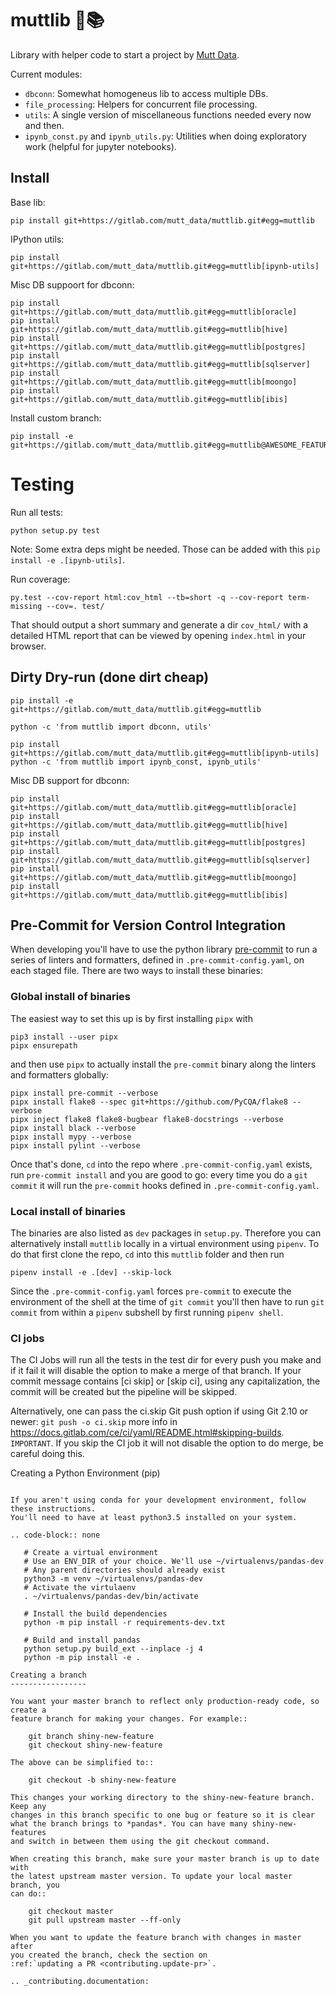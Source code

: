 # muttlib 🐶📚

Library with helper code to start a project by [Mutt Data](https://muttdata.ai/).

Current modules:

- `dbconn`: Somewhat homogeneus lib to access multiple DBs.
- `file_processing`: Helpers for concurrent file processing.
- `utils`: A single version of miscellaneous functions needed every now and then.
- `ipynb_const.py` and `ipynb_utils.py`: Utilities when doing exploratory work (helpful for jupyter notebooks).

## Install

Base lib:

```commandline
pip install git+https://gitlab.com/mutt_data/muttlib.git#egg=muttlib
```

IPython utils:

```
pip install git+https://gitlab.com/mutt_data/muttlib.git#egg=muttlib[ipynb-utils]
```

Misc DB suppoort for dbconn:
```
pip install git+https://gitlab.com/mutt_data/muttlib.git#egg=muttlib[oracle]
pip install git+https://gitlab.com/mutt_data/muttlib.git#egg=muttlib[hive]
pip install git+https://gitlab.com/mutt_data/muttlib.git#egg=muttlib[postgres]
pip install git+https://gitlab.com/mutt_data/muttlib.git#egg=muttlib[sqlserver]
pip install git+https://gitlab.com/mutt_data/muttlib.git#egg=muttlib[moongo]
pip install git+https://gitlab.com/mutt_data/muttlib.git#egg=muttlib[ibis]
```

Install custom branch:
```
pip install -e git+https://gitlab.com/mutt_data/muttlib.git#egg=muttlib@AWESOME_FEATURE_BRANCH
```

# Testing
Run all tests:
```
python setup.py test
```
Note: Some extra deps might be needed. Those can be added with this `pip install -e .[ipynb-utils]`.

Run coverage:
```
py.test --cov-report html:cov_html --tb=short -q --cov-report term-missing --cov=. test/
```

That should output a short summary and generate a dir `cov_html/` with a detailed HTML report that can be viewed by opening `index.html` in your browser.


## Dirty Dry-run (done dirt cheap)

```commandline
pip install -e git+https://gitlab.com/mutt_data/muttlib.git#egg=muttlib

python -c 'from muttlib import dbconn, utils'

pip install git+https://gitlab.com/mutt_data/muttlib.git#egg=muttlib[ipynb-utils]
python -c 'from muttlib import ipynb_const, ipynb_utils'
```

Misc DB support for dbconn:

```commandline
pip install git+https://gitlab.com/mutt_data/muttlib.git#egg=muttlib[oracle]
pip install git+https://gitlab.com/mutt_data/muttlib.git#egg=muttlib[hive]
pip install git+https://gitlab.com/mutt_data/muttlib.git#egg=muttlib[postgres]
pip install git+https://gitlab.com/mutt_data/muttlib.git#egg=muttlib[sqlserver]
pip install git+https://gitlab.com/mutt_data/muttlib.git#egg=muttlib[moongo]
pip install git+https://gitlab.com/mutt_data/muttlib.git#egg=muttlib[ibis]
```

## Pre-Commit for Version Control Integration

When developing you'll have to use the python library
[pre-commit](https://pre-commit.com/) to run a series of linters and formatters, defined
in `.pre-commit-config.yaml`, on each staged file.  There are two ways to install these
binaries:

### Global install of binaries

The easiest way to set this up is by first installing `pipx` with

```commandline
pip3 install --user pipx
pipx ensurepath
```

and then use `pipx` to actually install the `pre-commit` binary along the linters and
formatters globally:

```commandline
pipx install pre-commit --verbose
pipx install flake8 --spec git+https://github.com/PyCQA/flake8 --verbose
pipx inject flake8 flake8-bugbear flake8-docstrings --verbose
pipx install black --verbose
pipx install mypy --verbose
pipx install pylint --verbose
```

Once that's done, `cd` into the repo where `.pre-commit-config.yaml` exists, run
`pre-commit install` and you are good to go: every time you do a `git commit` it will run
the `pre-commit` hooks defined in `.pre-commit-config.yaml`.

### Local install of binaries

The binaries are also listed as `dev` packages in `setup.py`. Therefore you can
alternatively install `muttlib` locally in a virtual environment using `pipenv`. To do
that first clone the repo, `cd` into this `muttlib` folder and then run

```commandline
pipenv install -e .[dev] --skip-lock
```

Since the `.pre-commit-config.yaml` forces `pre-commit` to execute the environment of the
shell at the time of `git commit` you'll then have to run `git commit` from within a
`pipenv` subshell by first running `pipenv shell`.


### CI jobs
The CI Jobs will run all the tests in the test dir for every push you make and if it fail it will disable the option to make a merge of that branch. 
If your commit message contains [ci skip] or [skip ci], using any capitalization, the commit will be created but the pipeline will be skipped.

Alternatively, one can pass the ci.skip Git push option if using Git 2.10 or newer: `git push -o ci.skip`
more info in https://docs.gitlab.com/ce/ci/yaml/README.html#skipping-builds.
`IMPORTANT`. If you skip the CI job it will not disable the option to do merge, be careful doing this.

Creating a Python Environment (pip)
~~~~~~~~~~~~~~~~~~~~~~~~~~~~~~~~~~~

If you aren't using conda for your development environment, follow these instructions.
You'll need to have at least python3.5 installed on your system.

.. code-block:: none

   # Create a virtual environment
   # Use an ENV_DIR of your choice. We'll use ~/virtualenvs/pandas-dev
   # Any parent directories should already exist
   python3 -m venv ~/virtualenvs/pandas-dev
   # Activate the virtulaenv
   . ~/virtualenvs/pandas-dev/bin/activate

   # Install the build dependencies
   python -m pip install -r requirements-dev.txt

   # Build and install pandas
   python setup.py build_ext --inplace -j 4
   python -m pip install -e .

Creating a branch
-----------------

You want your master branch to reflect only production-ready code, so create a
feature branch for making your changes. For example::

    git branch shiny-new-feature
    git checkout shiny-new-feature

The above can be simplified to::

    git checkout -b shiny-new-feature

This changes your working directory to the shiny-new-feature branch.  Keep any
changes in this branch specific to one bug or feature so it is clear
what the branch brings to *pandas*. You can have many shiny-new-features
and switch in between them using the git checkout command.

When creating this branch, make sure your master branch is up to date with
the latest upstream master version. To update your local master branch, you
can do::

    git checkout master
    git pull upstream master --ff-only

When you want to update the feature branch with changes in master after
you created the branch, check the section on
:ref:`updating a PR <contributing.update-pr>`.

.. _contributing.documentation:
